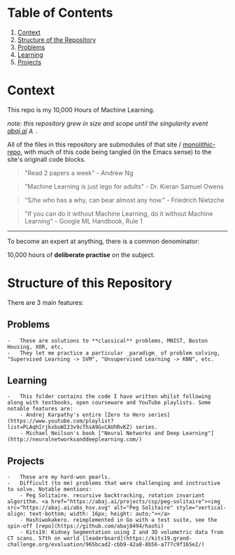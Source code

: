 
# Table of Contents

1.  [Context](#org6dbe148)
2.  [Structure of the Repository](#org65603ff)
3.  [Problems](#problems)
4.  [Learning](#learning)
5.  [Projects](#projects)


<a id="org6dbe148"></a>

# Context

This repo is my 10,000 Hours of Machine Learning.

*note: this repository grew in size and scope until the singularity event [abaj.ai](https://abaj.ai) <a href="https://abaj.ai/"><img src="https://abaj.ai/abs_hsv.svg" alt="Aayush Bajaj's Augmenting Infrastructure" style="vertical-align: text-bottom; width: 16px; height: auto;"></a>.*

All of the files in this repository are submodules of that site / [monolithic-repo](https://github.com/abaj8494/site), with much of this code being tangled (in the Emacs sense) to the site's originall code blocks.

> "Read 2 papers a week" - Andrew Ng

> "Machine Learning is just lego for adults" - Dr. Kieran Samuel Owens

> "S/he who has a why, can bear almost any how." - Friedrich Nietzche

> "If you can do it without Machine Learning, do it without Machine Learning" - Google ML Handbook, Rule 1

---

To become an expert at anything, there is a common denominator:

<div class="org-center">
<p>
10,000 hours of <b>deliberate practise</b> on the subject.
</p>
</div>


<a id="org65603ff"></a>

# Structure of this Repository

There are 3 main features:

<a id="#problems"></a>

##  Problems
    -   These are solutions to **classical** problems, MNIST, Boston Housing, XOR, etc.
    -   They let me practice a particular _paradigm_ of problem solving, "Supervised Learning -> SVM", "Unsupervised Learning -> KNN", etc.

<a id="#learning"></a>

##  Learning
    -   This folder contains the code I have written whilst following along with textbooks, open courseware and YouTube playlists. Some notable features are:
        - Andrej Karpathy's entire [Zero to Hero series](https://www.youtube.com/playlist?list=PLAqhIrjkxbuWI23v9cThsA9GvCAUhRvKZ) series.
        - Michael Neilson's book ["Neural Networks and Deep Learning"](http://neuralnetworksanddeeplearning.com/)

<a id="#projects"></a>

##  Projects
    -   These are my hard-won pearls.
    -   Difficult (to me) problems that were challenging and instructive to solve. Notable mentions:
        - Peg Solitaire. recursive backtracking, rotation invariant algorithm. <a href="https://abaj.ai/projects/csp/peg-solitaire"><img src="https://abaj.ai/abs_hsv.svg" alt="Peg Solitaire" style="vertical-align: text-bottom; width: 16px; height: auto;"></a>
        - Hashiwokakero. reimplemented in Go with a test suite, see the spin-off [repo](https://github.com/abaj8494/hashi)
        - Kits19: Kidney Segmentation using 2 and 3D volumetric data from CT scans. 57th on world [leaderboard](https://kits19.grand-challenge.org/evaluation/965bcad2-cbb9-42a8-8b56-a777c9f165e2/)




